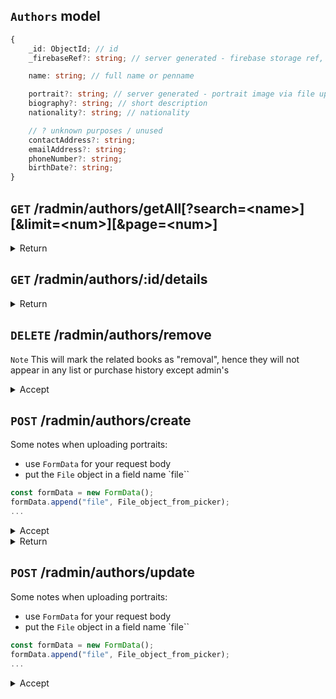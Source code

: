 ## `Authors` model

```ts
{
	_id: ObjectId; // id
	_firebaseRef?: string; // server generated - firebase storage ref, DO NOT TOUCH

	name: string; // full name or penname

	portrait?: string; // server generated - portrait image via file upload
	biography?: string; // short description
	nationality?: string; // nationality

	// ? unknown purposes / unused
	contactAddress?: string;
	emailAddress?: string;
	phoneNumber?: string;
	birthDate?: string;
}
```

## `GET` **/radmin/authors/getAll[?search=\<name\>][&limit=\<num\>][&page=\<num\>]**

<details>
<summary>Return</summary>

```ts
[
	{
		...model,
	},
];
```

</details>

## `GET` **/radmin/authors/:id/details**

<details>
<summary>Return</summary>
```ts
{
    ...model
}
```
</details>

## `DELETE` **/radmin/authors/remove**

`Note` This will mark the related books as "removal", hence they will not appear in any list or purchase history except admin's

<details>
<summary>Accept</summary>

```ts
{
    _id: string,
}
```

</details>

## `POST` **/radmin/authors/create**

Some notes when uploading portraits:

-   use `FormData` for your request body
-   put the `File` object in a field name `file``

```ts
const formData = new FormData();
formData.append("file", File_object_from_picker);
...
```

<details>
<summary>Accept</summary>

```ts
{
    ...model
}
```

</details>

<details>
<summary>Return</summary>

```ts
{
    _id: string,
}
```

</details>

## `POST` **/radmin/authors/update**

Some notes when uploading portraits:

-   use `FormData` for your request body
-   put the `File` object in a field name `file``

```ts
const formData = new FormData();
formData.append("file", File_object_from_picker);
...
```

<details>
<summary>Accept</summary>

```ts
{
    _id: string,
    ...model
}
```

</details>
